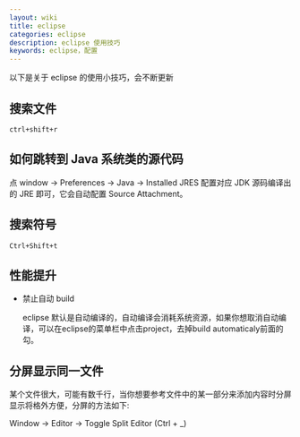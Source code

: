 ```yaml
---
layout: wiki
title: eclipse
categories: eclipse
description: eclipse 使用技巧
keywords: eclipse，配置
---
```


以下是关于 eclipse 的使用小技巧，会不断更新

## 搜索文件

`ctrl+shift+r`

## 如何跳转到 Java 系统类的源代码

点 window -> Preferences -> Java -> Installed JRES 配置对应 JDK 源码编译出的 JRE 即可，它会自动配置 Source Attachment。

## 搜索符号

`Ctrl+Shift+t`

## 性能提升

- 禁止自动 build

  eclipse 默认是自动编译的，自动编译会消耗系统资源，如果你想取消自动编译，可以在eclipse的菜单栏中点击project，去掉build automaticaly前面的勾。
  
## 分屏显示同一文件

某个文件很大，可能有数千行，当你想要参考文件中的某一部分来添加内容时分屏显示将格外方便，分屏的方法如下: 

Window -> Editor -> Toggle Split Editor (Ctrl + _)
